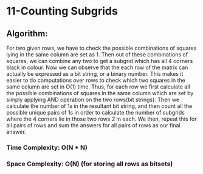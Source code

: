 # 11-Counting Subgrids

## Algorithm:

For two given rows, we have to check the possible combinations of squares lying in the same column are set as 1. Then out of these combinations of squares, we can combine any two to get a subgrid which has all 4 corners black in colour. Now we can observe that the each row of the matrix can actually be expressed as a bit string, or a binary number. This makes it easier to do computations over rows to check which two squares in the same column are set in O(1) time. Thus, for each row we first calculate all the possible combinations of squares in the same column which are set by simply applying AND operation on the two rows(bit strings). Then we calculate the number of 1s in the resultant bit string, and then count all the possible unique pairs of 1s in order to calculate the number of subgrids where the 4 corners lie in those two rows 2 in each. We then, repeat this for all pairs of rows and sum the answers for all pairs of rows as our final answer.            

### Time Complexity: O(N * N)

### Space Complexity: O(N) (for storing all rows as bitsets)